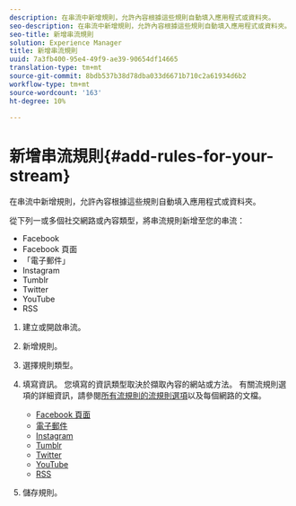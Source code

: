 ```yaml
---
description: 在串流中新增規則，允許內容根據這些規則自動填入應用程式或資料夾。
seo-description: 在串流中新增規則，允許內容根據這些規則自動填入應用程式或資料夾。
seo-title: 新增串流規則
solution: Experience Manager
title: 新增串流規則
uuid: 7a3fb400-95e4-49f9-ae39-90654df14665
translation-type: tm+mt
source-git-commit: 8bdb537b38d78dba033d6671b710c2a61934d6b2
workflow-type: tm+mt
source-wordcount: '163'
ht-degree: 10%

---
```



# 新增串流規則{#add-rules-for-your-stream}

在串流中新增規則，允許內容根據這些規則自動填入應用程式或資料夾。

從下列一或多個社交網路或內容類型，將串流規則新增至您的串流：

* Facebook
* Facebook 頁面
* 「電子郵件」
* Instagram
* Tumblr
* Twitter
* YouTube
* RSS

1. 建立或開啟串流。
1. 新增規則。
1. 選擇規則類型。
1. 填寫資訊。 您填寫的資訊類型取決於擷取內容的網站或方法。 有關流規則選項的詳細資訊，請參閱[所有流規則的流規則選項](../c-streams/c-stream-rule-options-for-all-stream-rules.md#c_stream_rule_options_for_all_stream_rules)以及每個網路的文檔。

   * [Facebook 頁面](../c-streams/c-facebook-page-rules.md#c_facebook_page_rules)
   * [電子郵件](../c-streams/c-email-rules.md#c_email_rules)
   * [Instagram](../c-streams/c-instagram-rules.md#c_instagram_rules)
   * [Tumblr](../c-streams/c-tumblr-rules.md#c_tumblr_rules)
   * [Twitter](../c-streams/c-twitter-rules.md#c_twitter_rules)
   * [YouTube](../c-streams/c-youtube-rules/c-youtube-rules.md#c_youtube_rules)
   * [RSS](../c-streams/c-rss-rules-streams.md#c_rss_rules_streams)

1. 儲存規則。
